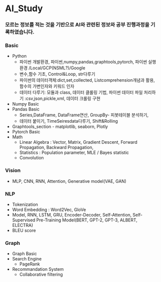 # AI_Study
### 모르는 정보를 적는 것을 기반으로  AI와 관련된 정보와 공부 진행과정을 기록하였습니다.  

### Basic
- Python
  - 파이썬 개발환경, 파이썬,numpy,pandas,graphtools,pytorch, 파이썬 실행환경 /Local/GCP(NSML?)/Google  
  - 변수,함수 기초, Control&Loop, str다루기  
  - 파이썬의 데이터객체:dict,set,collected, Listcomprehension개념과 활용, 함수의 가변인자와 키워드 인자  
  - 데이터 다루기: 모듈과 class, 데이터 클롤링 기법, 파이썬 데이터 파일 처리하기 :csv,json,pickle,xml, 데이터 크롤링 구현  
- Numpy Basic 
- Pandas Basic
  - Series,DataFrame, DataFrame연산, GroupBy- 피봇테이블 분석하기, 
  - 데이터 붙이기, TimeSeiresdata다루기, Shift&Rolling
- Graphtools_section - matplotlib, seaborn, Plotly
- Pytorch Basic
- Math
  - Linear Algebra : Vector, Matrix, Gradient Descent, Forward Propagation, Backward Propagation, 
  - Statistics : Population parameter, MLE / Bayes statistic
  - Convolution

### Vision
- MLP, CNN, RNN, Attention, Generative model(VAE, GAN)

### NLP
- Tokenization
- Word Embedding : Word2Vec, GloVe
- Model, RNN, LSTM, GRU, Encoder-Decoder, Self-Attention, Self-Supervised Pre-Training Model(BERT, GPT-2, GPT-3, ALBERT, ELECTRA)
- BLEU score

### Graph
- Graph Basic
- Search Engine
  - PageRank
- Recommandation System
  - Collaborative filtering

